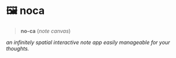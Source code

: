 # 🖼 noca

> **no-ca** (_note canvas_)

_an infinitely spatial interactive note app easily manageable for your thoughts._
